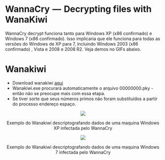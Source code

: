 # WannaCry  —  Decrypting files with WanaKiwi

WannaCry decrypt funciona tanto para Windows XP (x86 confirmado) e Windows 7 (x86 confirmado). Isso implicaria que ele funciona para todas as versões do Windows de XP para 7, incluindo Windows 2003 (x86 confirmado) , Vista e 2008 e 2008 R2. Veja demos no GIFs abaixo.

# Wanakiwi
<ul>
<li>Download wanakiwi <a href="https://github.com/gentilkiwi/wanakiwi/releases">aqui</a></li>
<li>Wanakiwi.exe procurará automaticamente o arquivo 00000000.pky - então não se preocupe mais com essa etapa.</li>
<li>Se tiver sorte que seus números primos não foram substituídos a partir do processo endereço espaço.</li>
</ul>
<p align="center">
  <img src="https://media.giphy.com/media/3ohzdE4DZ5GhAhqAuI/giphy.gif" />
   <p align="center">Exemplo do Wanakiwi descriptografando dados de uma maquina Windows XP infectada pelo WannaCry</p>
</p>
<p align="center">
  <img src="https://media.giphy.com/media/xUPGcEF8QskrMj2Z8Y/giphy.gif" />
   <p align="center">Exemplo do Wanakiwi descriptografando dados de uma maquina Windows 7 infectada pelo WannaCry</p>
</p>

